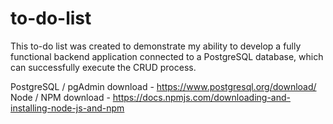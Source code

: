 # to-do-list
This to-do list was created to demonstrate my ability to develop a fully functional backend application connected to a PostgreSQL database, which can successfully execute the CRUD process.


PostgreSQL / pgAdmin download - https://www.postgresql.org/download/ 
Node / NPM download - https://docs.npmjs.com/downloading-and-installing-node-js-and-npm

